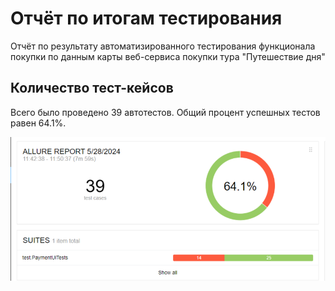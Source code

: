 # Отчёт по итогам тестирования

Отчёт по результату автоматизированного тестирования функционала покупки по данным карты веб-сервиса покупки тура "Путешествие дня"

## Количество тест-кейсов

Всего было проведено 39 автотестов. Общий процент успешных тестов равен 64.1%.

![img_1.png](img_1.png)



